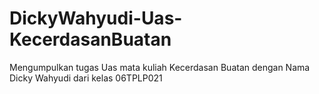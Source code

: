 # DickyWahyudi-Uas-KecerdasanBuatan
Mengumpulkan tugas Uas mata kuliah Kecerdasan Buatan dengan Nama Dicky Wahyudi dari kelas 06TPLP021
